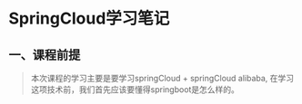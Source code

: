 # SpringCloud学习笔记

## 一、课程前提

> 本次课程的学习主要是要学习springCloud + springCloud alibaba, 在学习这项技术前，我们首先应该要懂得springboot是怎么样的。



